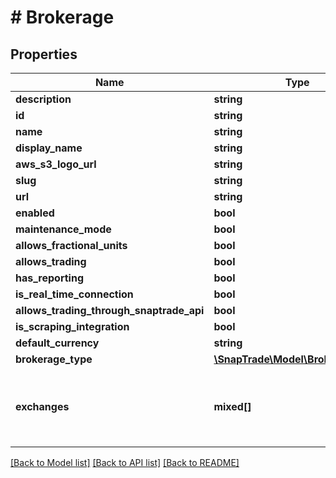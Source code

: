 # # Brokerage

## Properties

Name | Type | Description | Notes
------------ | ------------- | ------------- | -------------
**description** | **string** |  | [optional]
**id** | **string** |  | [optional]
**name** | **string** |  | [optional]
**display_name** | **string** |  | [optional]
**aws_s3_logo_url** | **string** |  | [optional]
**slug** | **string** |  | [optional]
**url** | **string** |  | [optional]
**enabled** | **bool** |  | [optional]
**maintenance_mode** | **bool** |  | [optional]
**allows_fractional_units** | **bool** |  | [optional]
**allows_trading** | **bool** |  | [optional]
**has_reporting** | **bool** |  | [optional]
**is_real_time_connection** | **bool** |  | [optional]
**allows_trading_through_snaptrade_api** | **bool** |  | [optional]
**is_scraping_integration** | **bool** |  | [optional]
**default_currency** | **string** |  | [optional]
**brokerage_type** | [**\SnapTrade\Model\BrokerageType**](BrokerageType.md) |  | [optional]
**exchanges** | **mixed[]** | List of exchange ID supported by brokerage | [optional]

[[Back to Model list]](../../README.md#models) [[Back to API list]](../../README.md#endpoints) [[Back to README]](../../README.md)
